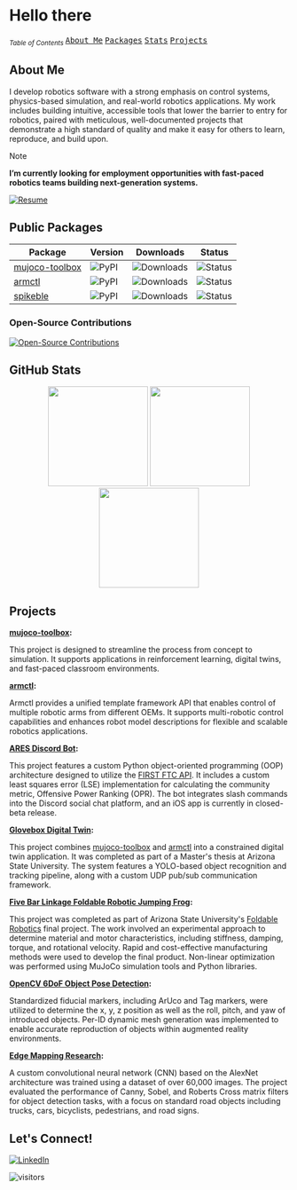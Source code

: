 # Hello there

<sub>_Table of Contents_  </sub>
[<kbd>About Me</kbd>](https://github.com/MGross21#about-me)
[<kbd>Packages</kbd>](https://github.com/MGross21#public-packages)
[<kbd>Stats</kbd>](https://github.com/MGross21#languages)
[<kbd>Projects</kbd>](https://github.com/MGross21#projects)

## About Me

I develop robotics software with a strong emphasis on control systems, physics-based simulation, and real-world robotics applications. My work includes building intuitive, accessible tools that lower the barrier to entry for robotics, paired with meticulous, well-documented projects that demonstrate a high standard of quality and make it easy for others to learn, reproduce, and build upon.

>[!Note]
>**I’m currently looking for employment opportunities with fast-paced robotics teams building next-generation systems.**
>
> [![Resume](https://img.shields.io/badge/Resume-PDF-1f6feb.svg?style=for-the-badge&logo=adobe-acrobat-reader&logoColor=238636&labelColor=21262d)](https://mgross21.github.io/MGross21/resume.pdf)

## Public Packages

| Package | Version | Downloads | Status |
|---------|---------|-----------|--------|
| [mujoco-toolbox](https://pypi.org/project/mujoco-toolbox/) | ![PyPI](https://img.shields.io/pypi/v/mujoco-toolbox?color=238636&label=version&style=for-the-badge&labelColor=21262d) | ![Downloads](https://static.pepy.tech/badge/mujoco-toolbox?color=1f6feb&labelColor=21262d&style=for-the-badge&label=downloads) | ![Status](https://img.shields.io/pypi/status/mujoco-toolbox?color=f85149&label=status&style=for-the-badge&labelColor=21262d) |
| [armctl](https://pypi.org/project/armctl/) | ![PyPI](https://img.shields.io/pypi/v/armctl?color=238636&label=version&style=for-the-badge&labelColor=21262d) | ![Downloads](https://static.pepy.tech/badge/armctl?color=1f6feb&labelColor=21262d&style=for-the-badge&label=downloads) | ![Status](https://img.shields.io/pypi/status/armctl?color=f85149&label=status&style=for-the-badge&labelColor=21262d) |
| [spikeble](https://pypi.org/project/spikeble/) | ![PyPI](https://img.shields.io/pypi/v/spikeble?color=238636&label=version&style=for-the-badge&labelColor=21262d) | ![Downloads](https://static.pepy.tech/badge/spikeble?color=1f6feb&labelColor=21262d&style=for-the-badge&label=downloads) | ![Status](https://img.shields.io/pypi/status/spikeble?color=f85149&label=status&style=for-the-badge&labelColor=21262d) |

<!-- Development Status Badge: ![status](https://img.shields.io/pypi/status/mujoco-toolbox?color=f85149&labelColor=21262d&style=for-the-badge&label=) -->
<!-- ```python
def job():
    while not finished():
        continue
```
<sub>[Job Not Finished](https://www.tiktok.com/@nba/video/7492451021310987551?lang=en)</sub>  -->

### Open-Source Contributions

[![Open-Source Contributions](https://img.shields.io/badge/Open%20Source-Contributions-238636?style=for-the-badge&logo=github&logoColor=f0f6fc&labelColor=21262d)](https://github.com/search?q=author%3AMGross21+org%3AUniversalRobots+org%3AMeridius-Labs+&type=pullrequests)

## GitHub Stats

<p align="center">
  <img src="https://github-readme-stats.vercel.app/api/top-langs/?username=MGross21&custom_title=Local%20Repositories&layout=compact&theme=github_dark&hide_border=true&card_width=300&scale=1.2&langs_count=12&hide=jupyter+notebook" height="180">
  <img src="https://github-readme-stats.vercel.app/api?username=MGross21&show_icons=true&theme=github_dark&hide_border=true&card_width=300&scale=0.8&rank_icon=github" height="180">
  <img src="https://github-readme-streak-stats.herokuapp.com/?user=MGross21&theme=github-dark-blue&hide_border=true&card_width=400&scale=1" height="180">
</p>
<!--[![trophy](https://github-profile-trophy.vercel.app/?username=MGross21&theme=blue_navy&column=4&margin-w=5&margin-h=5)](https://github-profile-trophy.vercel.app/?username=MGross21&theme=onedark)-->

## Projects

**[mujoco-toolbox](https://github.com/MGross21/mujoco-toolbox):**

This project is designed to streamline the process from concept to simulation. It supports applications in reinforcement learning, digital twins, and fast-paced classroom environments.

**[armctl](https://github.com/MGross21/armctl):**

Armctl provides a unified template framework API that enables control of multiple robotic arms from different OEMs. It supports multi-robotic control capabilities and enhances robot model descriptions for flexible and scalable robotics applications.

**[ARES Discord Bot](https://github.com/ARES-Digital-Hub/ARES-Bot):**

This project features a custom Python object-oriented programming (OOP) architecture designed to utilize the [FIRST FTC API](https://ftc-events.firstinspires.org/services/API). It includes a custom least squares error (LSE) implementation for calculating the community metric, Offensive Power Ranking (OPR). The bot integrates slash commands into the Discord social chat platform, and an iOS app is currently in closed-beta release.

**[Glovebox Digital Twin](https://github.com/MGross21/glovebox-digitaltwin):**

This project combines [mujoco-toolbox](https://github.com/MGross21/mujoco-toolbox) and [armctl](https://github.com/MGross21/armctl) into a constrained digital twin application. It was completed as part of a Master's thesis at Arizona State University. The system features a YOLO-based object recognition and tracking pipeline, along with a custom UDP pub/sub communication framework.

**[Five Bar Linkage Foldable Robotic Jumping Frog](https://github.com/MGross21/Robotic-Jumping-Frog"):**

This project was completed as part of Arizona State University's [Foldable Robotics](https://catalog.apps.asu.edu/catalog/classes/classlist?keywords=86916&searchType=all&term=2247#detailsOpen=86916-131772) final project. The work involved an experimental approach to determine material and motor characteristics, including stiffness, damping, torque, and rotational velocity. Rapid and cost-effective manufacturing methods were used to develop the final product. Non-linear optimization was performed using MuJoCo simulation tools and Python libraries.

**[OpenCV 6DoF Object Pose Detection](https://github.com/MGross21/ArucoCV-6DoF-MeshVisualizer):**

Standardized fiducial markers, including ArUco and Tag markers, were utilized to determine the x, y, z position as well as the roll, pitch, and yaw of introduced objects. Per-ID dynamic mesh generation was implemented to enable accurate reproduction of objects within augmented reality environments.

**[Edge Mapping Research](https://github.com/MGross21/EdgeMappingResearchProject):**

A custom convolutional neural network (CNN) based on the AlexNet architecture was trained using a dataset of over 60,000 images. The project evaluated the performance of Canny, Sobel, and Roberts Cross matrix filters for object detection tasks, with a focus on standard road objects including trucks, cars, bicyclists, pedestrians, and road signs.

## Let's Connect!

[![LinkedIn](https://img.shields.io/badge/LinkedIn-0A66C2?style=for-the-badge&logo=linkedin&logoColor=f0f6fc&labelColor=21262d)](https://www.linkedin.com/in/mhgross/)

![visitors](https://visitor-badge.laobi.icu/badge?page_id=MGross21.MGross21&color=238636&labelColor=21262d&style=for-the-badge)